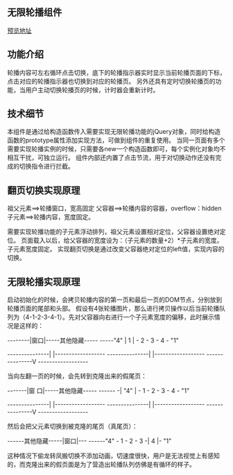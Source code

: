 ## 无限轮播组件
[预览地址](https://lin-ya.github.io/Project/无限轮播/index.html)

## 功能介绍
轮播内容可左右循环点击切换，底下的轮播指示器实时显示当前轮播页面的下标，点击对应的轮播指示器也切换到对应的轮播页。
另外还具有定时切换轮播页的功能，当用户主动切换轮播页的时候，计时器会重新计时。

## 技术细节
本组件是通过给构造函数传入需要实现无限轮播功能的jQuery对象，同时给构造函数的prototype属性添加实现方法，可做到组件的重复使用。
当同一页面有多个需要实现轮播实例的时候，只需要各new一个构造函数即可，每个实例化对象均不相互干扰，可独立运行。
组件内部还内置了点击节流，用于对切换动作还没有完成的切换指令进行拦截。

## 翻页切换实现原理
祖父元素==>轮播窗口，宽高固定
父容器==>轮播内容的容器，overflow：hidden
子元素==>轮播内容，宽度固定。

需要实现轮播功能的子元素浮动排列，祖父元素设置相对定位，父容器设置绝对定位。
页面载入以后，给父容器的宽度设为：（子元素的数量+2）*子元素的宽度。子元素宽度固定。
实现翻页切换是通过改变父容器绝对定位的left值，实现内容的切换。

## 无限轮播实现原理
启动初始化的时候，会拷贝轮播内容的第一页和最后一页的DOM节点，分别放到轮播页面的尾部和头部。
假设有4张轮播图片，那么进行拷贝操作以后当前轮播队列为（4-1-2-3-4-1）。先对父容器向右进行一个子元素宽度的偏移，此时展示情况是这样的：

--------|窗口|-----其他隐藏-----
-----"4" |  1  | - 2 - 3 - 4 - "1"

---------------| |------------------
---------------| |------------------
---------------V ------------------

当向左翻一页的时候，会先转到克隆出来的假尾页：

-------|窗 口|-----其他隐藏-----
------ -| "4" | - 1 - 2 - 3 - 4 - "1"

---------------| |------------------
---------------| |------------------
---------------V ------------------

然后会把父元素切换到被克隆的尾页（真尾页）：

------其他隐藏-----|窗口|---
------"4"  - 1 - 2 - 3 -|  4  |- "1"

这种情况下偷龙转凤搬切换不添加动画，切速度很快，用户是无法视觉上有感知的，而克隆出来的假页面是为了营造出轮播队列仿佛是有循环的样子。
